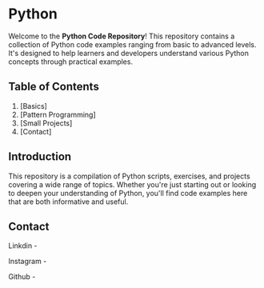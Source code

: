 # Python

Welcome to the **Python Code Repository**! This repository contains a collection of Python code examples ranging from basic to advanced levels. It's designed to help learners and developers understand various Python concepts through practical examples.

## Table of Contents

1. [Basics]
2. [Pattern Programming]
3. [Small Projects]
4. [Contact]

## Introduction

This repository is a compilation of Python scripts, exercises, and projects covering a wide range of topics. Whether you're just starting out or looking to deepen your understanding of Python, you'll find code examples here that are both informative and useful.

## Contact 

Linkdin - 

Instagram - 

Github - 

